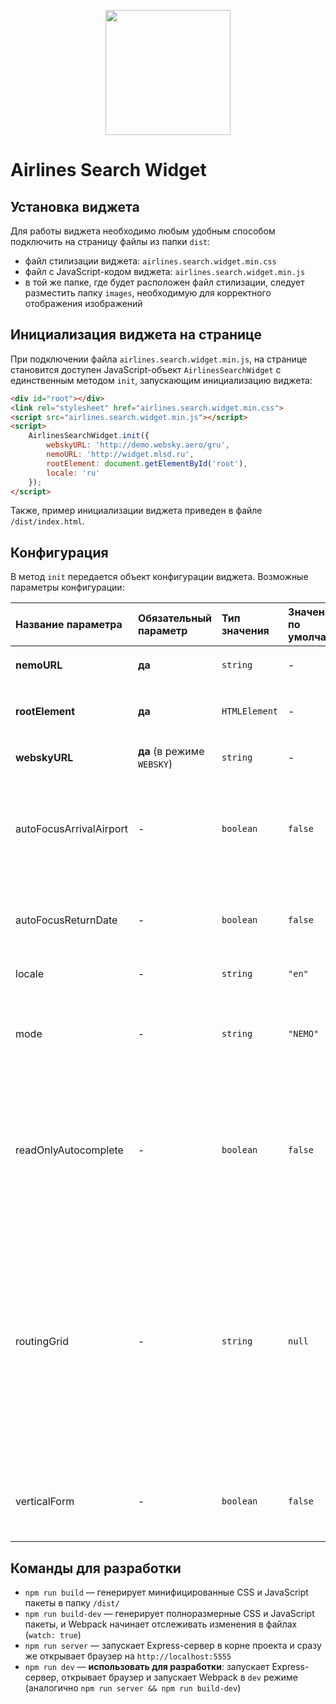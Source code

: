 <p align="center">
    <img width="200" src="http://mjolnir.com.ua/kcfinder/upload/images/logo.jpg">
</p>

# Airlines Search Widget

## Установка виджета

Для работы виджета необходимо любым удобным способом подключить на страницу файлы из папки `dist`:
* файл стилизации виджета: `airlines.search.widget.min.css`
* файл с JavaScript-кодом виджета: `airlines.search.widget.min.js`
* в той же папке, где будет расположен файл стилизации, следует разместить папку `images`, необходимую для корректного отображения изображений

## Инициализация виджета на странице

При подключении файла `airlines.search.widget.min.js`, на странице становится доступен JavaScript-объект `AirlinesSearchWidget` с единственным методом `init`, запускающим инициализацию виджета:

```html
<div id="root"></div>
<link rel="stylesheet" href="airlines.search.widget.min.css">
<script src="airlines.search.widget.min.js"></script>
<script>
    AirlinesSearchWidget.init({
        webskyURL: 'http://demo.websky.aero/gru',
        nemoURL: 'http://widget.mlsd.ru',
        rootElement: document.getElementById('root'),
        locale: 'ru'
    });
</script>
```

Также, пример инициализации виджета приведен в файле `/dist/index.html`.

## Конфигурация

В метод `init` передается объект конфигурации виджета. Возможные параметры конфигурации:

| Название параметра | Обязательный параметр | Тип значения | Значение по умолчанию | Описание |
| :- | :- | :- | :- | :- |
| **nemoURL** | **да** | `string` | - | URL системы бронирования `Nemo.travel` |
| **rootElement** | **да** | `HTMLElement` | - | DOM-элемент в который будет встраиваться виджет |
| **webskyURL** | **да** (в режиме `WEBSKY`) | `string` | - | URL системы бронирования `Websky` |
| autoFocusArrivalAirport | - | `boolean` | `false` | Автоматически фокусироваться на поле выбора аэропорта прилета, после выбора аэропорта вылета. |
| autoFocusReturnDate | - | `boolean` | `false` | Автоматически фокусироваться на поле выбора обратной даты, после выбора даты вылета. |
| locale | - | `string` | `"en"` | Язык интерфейса |
| mode | - | `string` | `"NEMO"` | Название системы бронирования, с которой предстоит работать (`NEMO` или `WEBSKY`) |
| readOnlyAutocomplete | - | `boolean` | `false` | Запретить ввод текста в поля автокомплита аэропортов (активируется только если указан параметр `routingGrid`, или включен режим `Websky`) |
| routingGrid | - | `string` | `null` | Двухбуквенный IATA-код авиакомпании. Если указан, автокомплит аэропортов переключается в режим поиска по маршрутной сетке авиакомпании. Также, при клике в поле автокомплита, отображаются все возможные пункты назначений авиакомпании. |
| verticalForm | - | `boolean` | `false` | Отображать ли принудительно вертикальную форму поиска, вместо горизонтальной. |

## Команды для разработки

* `npm run build` — генерирует минифицированные CSS и JavaScript пакеты в папку `/dist/`
* `npm run build-dev` — генерирует полноразмерные CSS и JavaScript пакеты, и Webpack начинает отслеживать изменения в файлах (`watch: true`)
* `npm run server` — запускает Express-сервер в корне проекта и сразу же открывает браузер на `http://localhost:5555`
* `npm run dev` — **использовать для разработки**: запускает Express-сервер, открывает браузер и запускает Webpack в `dev` режиме (аналогично `npm run server && npm run build-dev`)
